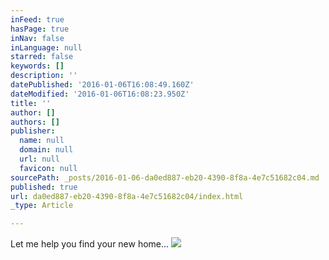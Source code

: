 ```yaml
---
inFeed: true
hasPage: true
inNav: false
inLanguage: null
starred: false
keywords: []
description: ''
datePublished: '2016-01-06T16:08:49.160Z'
dateModified: '2016-01-06T16:08:23.950Z'
title: ''
author: []
authors: []
publisher:
  name: null
  domain: null
  url: null
  favicon: null
sourcePath: _posts/2016-01-06-da0ed887-eb20-4390-8f8a-4e7c51682c04.md
published: true
url: da0ed887-eb20-4390-8f8a-4e7c51682c04/index.html
_type: Article

---
```

Let me help you find your new home...
![](https://the-grid-user-content.s3-us-west-2.amazonaws.com/272f6c4e-30f1-4efc-b7a1-d6e50e23a683.jpg)